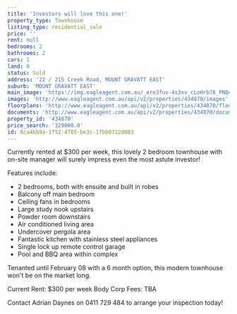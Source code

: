 ```yaml
---
title: 'Investors will love this one!'
property_type: Townhouse
listing_type: residential_sale
price: ''
rent: null
bedrooms: 2
bathrooms: 2
cars: 1
land: 0
status: Sold
address: '22 / 215 Creek Road, MOUNT GRAVATT EAST'
suburb: 'MOUNT GRAVATT EAST'
main_image: 'https://img.eagleagent.com.au/_ere3fuv-4s3xv_cLoHrb78_PNQ=/1280x854/smart/https://s3-us-west-2.amazonaws.com/eagleagent-orig/images/6818458/104576799-image-M.jpg'
images: 'http://www.eagleagent.com.au/api/v2/properties/434870/images'
floorplans: 'http://www.eagleagent.com.au/api/v2/properties/434870/floorplans'
documents: 'http://www.eagleagent.com.au/api/v2/properties/434870/documents'
property_id: '434870'
price_search: '329000.0'
id: 8ca4bb9a-1f52-4705-be3c-1fbb0722d083
---
```

Currently rented at $300 per week, this lovely 2 bedroom townhouse with on-site manager will surely impress even the most astute investor!

Features include:
* 2 bedrooms, both with ensuite and built in robes
* Balcony off main bedroom
* Ceiling fans in bedrooms
* Large study nook upstairs
* Powder room downstairs
* Air conditioned living area
* Undercover pergola area
* Fantastic kitchen with stainless steel appliances
* Single lock up remote control garage
* Pool and BBQ area within complex

Tenanted until February 08 with a 6 month option, this modern townhouse won't be on the market long.

Current Rent: $300 per week
Body Corp Fees: TBA

Contact Adrian Daynes on 0411 729 484 to arrange your inspection today!